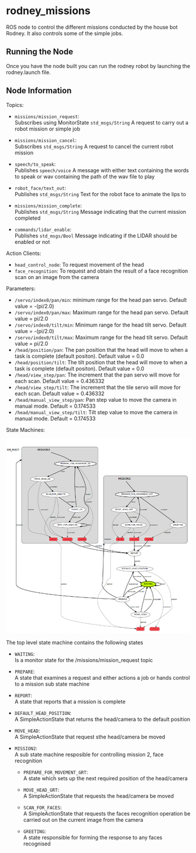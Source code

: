 # rodney_missions
ROS node to control the different missions conducted by the house bot Rodney. It also controls some of the simple jobs.

## Running the Node

Once you have the node built you can run the rodney robot by launching the rodney.launch file.

## Node Information
Topics:
* `missions/mission_request`:  
  Subscribes using MonitorState `std_msgs/String` A request to carry out a robot mission or simple job
  
* `missions/mission_cancel`:  
  Subscribes `std_msgs/String` A request to cancel the current robot mission
  
* `speech/to_speak`:  
  Publishes `speech/voice` A message with either text containing the words to speak or wav containing the path of the wav file to play
  
* `robot_face/text_out`:  
  Publishes `std_msgs/String` Text for the robot face to animate the lips to
  
* `missions/mission_complete`:  
  Publishes `std_msgs/String` Message indicating that the current mission completed
  
* `commands/lidar_enable`:  
  Publishes `std_msgs/Bool` Message indicating if the LIDAR should be enabled or not

Action Clients:
* `head_control_node`: To request movement of the head
* `face_recognition`: To request and obtain the result of a face recognition scan on an image from the camera

Parameters:

* `/servo/index0/pan/min`: minimum range for the head pan servo. Default value = -(pi/2.0)
* `/servo/index0/pan/max`: Maximum range for the head pan servo. Default value = pi/2.0
* `/servo/index0/tilt/min`: Minimum range for the head tilt servo. Default value = -(pi/2.0)
* `/servo/index0/tilt/max`: Maximum range for the head tilt servo. Default value = pi/2.0
* `/head/position/pan`: The pan position that the head will move to when a task is complete (default positon). Default value = 0.0
* `/head/position/tilt`: The tilt position that the head will move to when a task is complete (default positon). Default value = 0.0
* `/head/view_step/pan`: The increment that the pan servo will move for each scan. Default value = 0.436332
* `/head/view_step/tilt`: The increment that the tile servo will move for each scan. Default value = 0.436332
* `/head/manual_view_step/pan`: Pan step value to move the camera in manual mode. Default = 0.174533
* `/head/manual_view_step/tilt`: Tilt step value to move the camera in manual mode. Default = 0.174533

State Machines:

![alt text](https://github.com/phopley/rodney_missions/blob/master/smach.png "State Machine")

The top level state machine contains the following states
* `WAITING`:  
  Is a monitor state for the /missions/mission_request topic
  
* `PREPARE`:  
  A state that examines a request and either actions a job or hands control to a mission sub state machine

* `REPORT`:  
  A state that reports that a mission is complete
  
* `DEFAULT_HEAD_POSITION`:  
  A SimpleActionState that returns the head/camera to the default position
  
* `MOVE_HEAD`:  
  A SimpleActionState that request sthe head/camera be moved
  
* `MISSION2`:  
  A sub state machine resposible for controlling mission 2, face recognition
  
  * `PREPARE_FOR_MOVEMENT_GRT`:  
    A state which sets up the next required position of the head/camera
    
  * `MOVE_HEAD_GRT`:  
    A SimpleActionState that requests the head/camera be moved
  
  * `SCAN_FOR_FACES`:  
    A SimpleActionState that requests the faces recognition operation be carried out on the current image from the camera
    
  * `GREETING`:  
    A state responsible for forming the response to any faces recognised


